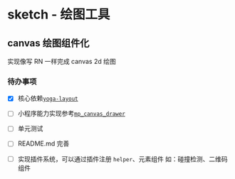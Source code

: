 # sketch - 绘图工具

## canvas 绘图组件化
实现像写 RN 一样完成 canvas 2d 绘图

### 待办事项
- [x] 核心依赖[`yoga-layout`](https://www.yogalayout.dev/)
- [ ] 小程序能力实现参考[`mp_canvas_drawer`](https://github.com/kuckboy1994/mp_canvas_drawer)
- [ ] 单元测试
- [ ] README.md 完善
- [ ] 实现插件系统，可以通过插件注册 `helper`、元素组件 如：碰撞检测、二维码组件
  